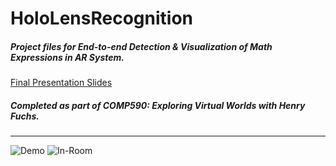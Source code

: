 # HoloLensRecognition
##### Project files for *End-to-end Detection & Visualization of Math Expressions in AR System*. 
[Final Presentation Slides](https://docs.google.com/presentation/d/1KWAsIZi9pAkUHzN-lfM9JT1vxZ9pp_INDFsZa68Rlls/edit?usp=sharing)
##### Completed as part of COMP590: Exploring Virtual Worlds with Henry Fuchs. 
---
![Demo](https://image.ibb.co/j90th5/Screen_Shot_2017_07_22_at_2_42_28_PM.png)
![In-Room](https://image.ibb.co/gh9m25/Screen_Shot_2017_07_22_at_2_48_28_PM.png)
